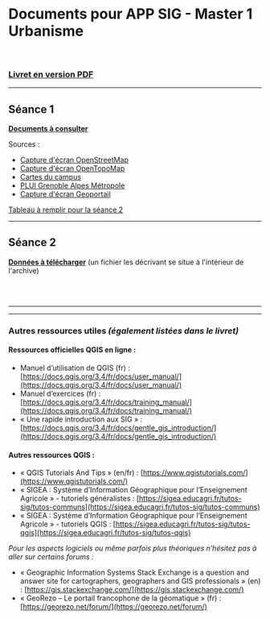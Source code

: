 # Documents pour APP SIG - Master 1 Urbanisme

<br>

### [Livret en version PDF](Livret_APP_SIG_2020.pdf)

---

## Séance 1

**[Documents à consulter](https://cloud.univ-grenoble-alpes.fr/index.php/s/9YEDampH6TYtHgJ)**

Sources :
  - [Capture d'écran OpenStreetMap](https://www.openstreetmap.org/#map=16/45.1926/5.7682)
  - [Capture d'écran OpenTopoMap](https://opentopomap.org/#map=16/45.19259/5.76817)
  - [Cartes du campus](https://campus.univ-grenoble-alpes.fr/fr/menu-principal/outils/plan-des-campus/plans-des-campus-de-la-communaute-universite-grenoble-alpes-312938.htm)
  - [PLUI Grenoble Alpes Métropole](https://www.lametro.fr/646-les-documents-du-plui.htm)
  - <a href="https://www.geoportail.gouv.fr/carte?c=5.764719613179193,45.19457583731531&z=16&l0=GEOGRAPHICALGRIDSYSTEMS.MAPS::GEOPORTAIL:OGC:WMTS(0.75)&l1=MESURES_COMPENSATOIRES::GEOPORTAIL:OGC:WMS(1)&l2=PROTECTEDAREAS.ZNIEFF2::GEOPORTAIL:OGC:WMTS(1)&l3=PROTECTEDAREAS.ZNIEFF1::GEOPORTAIL:OGC:WMTS(1)&permalink=yes">Capture d'écran Geoportail</a>


[Tableau à remplir pour la séance 2](https://cloud.univ-grenoble-alpes.fr/index.php/s/dTFcf5QPKE3N8LS)

---

## Séance 2

**[Données à télécharger](https://cloud.univ-grenoble-alpes.fr/index.php/s/DGEWQeCQmB2bNqs)** (un fichier les décrivant se situe à l'intérieur de l'archive)



<br><br>

---


---

### Autres ressources utiles *(également listées dans le livret)*

#### Ressources officielles QGIS en ligne :

- Manuel d’utilisation de QGIS (fr) : [https://docs.qgis.org/3.4/fr/docs/user_manual/](https://docs.qgis.org/3.4/fr/docs/user_manual/)
- Manuel d’exercices (fr) : [https://docs.qgis.org/3.4/fr/docs/training_manual/](https://docs.qgis.org/3.4/fr/docs/training_manual/)
- « Une rapide introduction aux SIG » : [https://docs.qgis.org/3.4/fr/docs/gentle_gis_introduction/](https://docs.qgis.org/3.4/fr/docs/gentle_gis_introduction/)

#### Autres ressources QGIS :

- « QGIS Tutorials And Tips » (en/fr) : [https://www.qgistutorials.com/](https://www.qgistutorials.com/)
- « SIGEA : Système d’Information Géographique pour l’Enseignement Agricole » - tutoriels généralistes : [https://sigea.educagri.fr/tutos-sig/tutos-communs](https://sigea.educagri.fr/tutos-sig/tutos-communs)
- « SIGEA : Système d’Information Géographique pour l’Enseignement Agricole » - tutoriels QGIS : [https://sigea.educagri.fr/tutos-sig/tutos-qgis](https://sigea.educagri.fr/tutos-sig/tutos-qgis)

*Pour les aspects logiciels ou même parfois plus théoriques n’hésitez pas à aller sur certains forums :*

- « Geographic Information Systems Stack Exchange is a question and answer site for cartographers, geographers and GIS professionals » (en) : [https://gis.stackexchange.com/](https://gis.stackexchange.com/)
- « GeoRezo – Le portail francophone de la géomatique » (fr) : [https://georezo.net/forum/](https://georezo.net/forum/)
